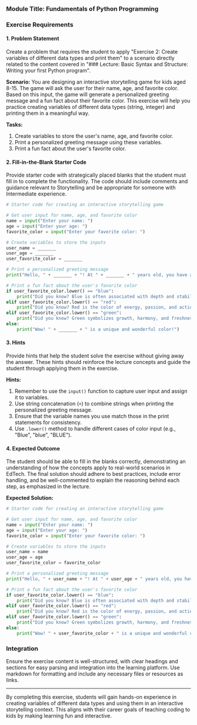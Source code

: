 ### Module Title: Fundamentals of Python Programming

### Exercise Requirements

#### 1. Problem Statement
Create a problem that requires the student to apply "Exercise 2: Create variables of different data types and print them" to a scenario directly related to the content covered in "### Lecture: Basic Syntax and Structure: Writing your first Python program".

**Scenario:**
You are designing an interactive storytelling game for kids aged 8-15. The game will ask the user for their name, age, and favorite color. Based on this input, the game will generate a personalized greeting message and a fun fact about their favorite color. This exercise will help you practice creating variables of different data types (string, integer) and printing them in a meaningful way.

**Tasks:**
1. Create variables to store the user's name, age, and favorite color.
2. Print a personalized greeting message using these variables.
3. Print a fun fact about the user's favorite color.

#### 2. Fill-in-the-Blank Starter Code
Provide starter code with strategically placed blanks that the student must fill in to complete the functionality. The code should include comments and guidance relevant to Storytelling and be appropriate for someone with Intermediate experience.

```python
# Starter code for creating an interactive storytelling game

# Get user input for name, age, and favorite color
name = input("Enter your name: ")
age = input("Enter your age: ")
favorite_color = input("Enter your favorite color: ")

# Create variables to store the inputs
user_name = _______
user_age = _______
user_favorite_color = _______

# Print a personalized greeting message
print("Hello, " + _______ + "! At " + _______ + " years old, you have a great taste in colors!")

# Print a fun fact about the user's favorite color
if user_favorite_color.lower() == "blue":
    print("Did you know? Blue is often associated with depth and stability.")
elif user_favorite_color.lower() == "red":
    print("Did you know? Red is the color of energy, passion, and action.")
elif user_favorite_color.lower() == "green":
    print("Did you know? Green symbolizes growth, harmony, and freshness.")
else:
    print("Wow! " + _______ + " is a unique and wonderful color!")
```

#### 3. Hints
Provide hints that help the student solve the exercise without giving away the answer. These hints should reinforce the lecture concepts and guide the student through applying them in the exercise.

**Hints:**
1. Remember to use the `input()` function to capture user input and assign it to variables.
2. Use string concatenation (`+`) to combine strings when printing the personalized greeting message.
3. Ensure that the variable names you use match those in the print statements for consistency.
4. Use `.lower()` method to handle different cases of color input (e.g., "Blue", "blue", "BLUE").

#### 4. Expected Outcome
The student should be able to fill in the blanks correctly, demonstrating an understanding of how the concepts apply to real-world scenarios in EdTech. The final solution should adhere to best practices, include error handling, and be well-commented to explain the reasoning behind each step, as emphasized in the lecture.

**Expected Solution:**
```python
# Starter code for creating an interactive storytelling game

# Get user input for name, age, and favorite color
name = input("Enter your name: ")
age = input("Enter your age: ")
favorite_color = input("Enter your favorite color: ")

# Create variables to store the inputs
user_name = name
user_age = age
user_favorite_color = favorite_color

# Print a personalized greeting message
print("Hello, " + user_name + "! At " + user_age + " years old, you have a great taste in colors!")

# Print a fun fact about the user's favorite color
if user_favorite_color.lower() == "blue":
    print("Did you know? Blue is often associated with depth and stability.")
elif user_favorite_color.lower() == "red":
    print("Did you know? Red is the color of energy, passion, and action.")
elif user_favorite_color.lower() == "green":
    print("Did you know? Green symbolizes growth, harmony, and freshness.")
else:
    print("Wow! " + user_favorite_color + " is a unique and wonderful color!")
```

### Integration
Ensure the exercise content is well-structured, with clear headings and sections for easy parsing and integration into the learning platform. Use markdown for formatting and include any necessary files or resources as links.

---

By completing this exercise, students will gain hands-on experience in creating variables of different data types and using them in an interactive storytelling context. This aligns with their career goals of teaching coding to kids by making learning fun and interactive.